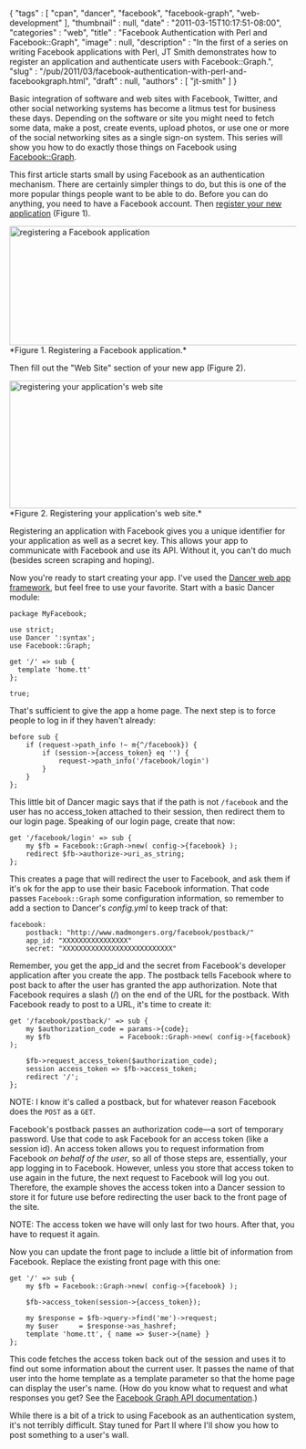{
   "tags" : [
      "cpan",
      "dancer",
      "facebook",
      "facebook-graph",
      "web-development"
   ],
   "thumbnail" : null,
   "date" : "2011-03-15T10:17:51-08:00",
   "categories" : "web",
   "title" : "Facebook Authentication with Perl and Facebook::Graph",
   "image" : null,
   "description" : "In the first of a series on writing Facebook applications with Perl, JT Smith demonstrates how to register an application and authenticate users with Facebook::Graph.",
   "slug" : "/pub/2011/03/facebook-authentication-with-perl-and-facebookgraph.html",
   "draft" : null,
   "authors" : [
      "jt-smith"
   ]
}



Basic integration of software and web sites with Facebook, Twitter, and other social networking systems has become a litmus test for business these days. Depending on the software or site you might need to fetch some data, make a post, create events, upload photos, or use one or more of the social networking sites as a single sign-on system. This series will show you how to do exactly those things on Facebook using [Facebook::Graph](https://metacpan.org/pod/Facebook::Graph).

This first article starts small by using Facebook as an authentication mechanism. There are certainly simpler things to do, but this is one of the more popular things people want to be able to do. Before you can do anything, you need to have a Facebook account. Then [register your new application](http://apps.facebook.com/developer) (Figure 1).

<img src="/images/_pub_2011_03_facebook-authentication-with-perl-and-facebookgraph/register_app.png" alt="registering a Facebook application" width="696" height="209" />
*Figure 1. Registering a Facebook application.*

Then fill out the "Web Site" section of your new app (Figure 2).

<img src="/images/_pub_2011_03_facebook-authentication-with-perl-and-facebookgraph/register_website.png" alt="registering your application&#39;s web site" width="740" height="224" />
*Figure 2. Registering your application's web site.*

Registering an application with Facebook gives you a unique identifier for your application as well as a secret key. This allows your app to communicate with Facebook and use its API. Without it, you can't do much (besides screen scraping and hoping).

Now you're ready to start creating your app. I've used the [Dancer web app framework](http://perldancer.org/), but feel free to use your favorite. Start with a basic Dancer module:

    package MyFacebook;

    use strict;
    use Dancer ':syntax';
    use Facebook::Graph;

    get '/' => sub {
      template 'home.tt'
    };

    true;

That's sufficient to give the app a home page. The next step is to force people to log in if they haven't already:

    before sub {
        if (request->path_info !~ m{^/facebook}) {
            if (session->{access_token} eq '') {
                request->path_info('/facebook/login')
            }
        }
    };

This little bit of Dancer magic says that if the path is not `/facebook` and the user has no access\_token attached to their session, then redirect them to our login page. Speaking of our login page, create that now:

    get '/facebook/login' => sub {
        my $fb = Facebook::Graph->new( config->{facebook} );
        redirect $fb->authorize->uri_as_string;
    };

This creates a page that will redirect the user to Facebook, and ask them if it's ok for the app to use their basic Facebook information. That code passes `Facebook::Graph` some configuration information, so remember to add a section to Dancer's *config.yml* to keep track of that:

    facebook:
        postback: "http://www.madmongers.org/facebook/postback/"
        app_id: "XXXXXXXXXXXXXXXX"
        secret: "XXXXXXXXXXXXXXXXXXXXXXXXXXX"

Remember, you get the app\_id and the secret from Facebook's developer application after you create the app. The postback tells Facebook where to post back to after the user has granted the app authorization. Note that Facebook requires a slash (/) on the end of the URL for the postback. With Facebook ready to post to a URL, it's time to create it:

    get '/facebook/postback/' => sub {
        my $authorization_code = params->{code};
        my $fb                 = Facebook::Graph->new( config->{facebook} );

        $fb->request_access_token($authorization_code);
        session access_token => $fb->access_token;
        redirect '/';
    };

NOTE: I know it's called a postback, but for whatever reason Facebook does the `POST` as a `GET`.

Facebook's postback passes an authorization code—a sort of temporary password. Use that code to ask Facebook for an access token (like a session id). An access token allows you to request information from Facebook *on behalf of the user*, so all of those steps are, essentially, your app logging in to Facebook. However, unless you store that access token to use again in the future, the next request to Facebook will log you out. Therefore, the example shoves the access token into a Dancer session to store it for future use before redirecting the user back to the front page of the site.

NOTE: The access token we have will only last for two hours. After that, you have to request it again.

Now you can update the front page to include a little bit of information from Facebook. Replace the existing front page with this one:

    get '/' => sub {
        my $fb = Facebook::Graph->new( config->{facebook} );

        $fb->access_token(session->{access_token});

        my $response = $fb->query->find('me')->request;
        my $user     = $response->as_hashref;
        template 'home.tt', { name => $user->{name} }
    };

This code fetches the access token back out of the session and uses it to find out some information about the current user. It passes the name of that user into the home template as a template parameter so that the home page can display the user's name. (How do you know what to request and what responses you get? See the [Facebook Graph API documentation](http://developers.facebook.com/docs/reference/api/).)

While there is a bit of a trick to using Facebook as an authentication system, it's not terribly difficult. Stay tuned for Part II where I'll show you how to post something to a user's wall.
